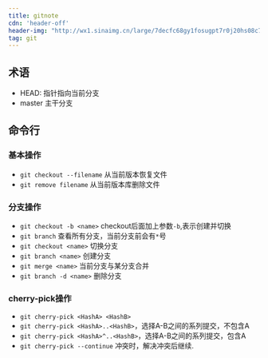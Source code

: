 ```yaml
---
title: gitnote
cdn: 'header-off'
header-img: "http://wx1.sinaimg.cn/large/7decfc68gy1fosugpt7r0j20hs08c74n.jpg"
tag: git
---
```


## 术语

* HEAD: 指针指向当前分支
* master 主干分支

## 命令行

### 基本操作

* `git checkout --filename` 从当前版本恢复文件
* `git remove filename` 从当前版本库删除文件

### 分支操作

* `git checkout -b <name>` checkout后面加上参数`-b`,表示创建并切换
* `git branch` 查看所有分支，当前分支前会有`*`号
* `git checkout <name>` 切换分支
* `git branch <name>` 创建分支
* `git merge <name>` 当前分支与某分支合并
* `git branch -d <name>` 删除分支 

### cherry-pick操作
* `git cherry-pick <HashA> <HashB>`
* `git cherry-pick <HashA>..<HashB>`，选择A-B之间的系列提交，不包含A
* `git cherry-pick <HashA>^..<HashB>`，选择A-B之间的系列提交，包含A
* `git cherry-pick --continue` 冲突时，解决冲突后继续.

